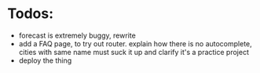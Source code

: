# Todos:

- forecast is extremely buggy, rewrite
- add a FAQ page, to try out router. explain how there is no autocomplete, cities with same name must suck it up and clarify it's a practice project
- deploy the thing
